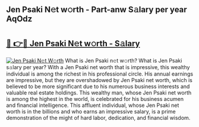 ## Jen Psaki N𝚎t w𝚘rth - Part-anw S𝚊lary per year AqOdz

# <h2><a href="http://gc1h20f.nevu.top/?p=Jen+Psaki">🔗 👉🔴 Jen Psaki N𝚎t w𝚘rth - S𝚊lary</a></h2>

[![Jen Psaki N𝚎t W𝚘rth](https://i.imgur.com/Oavwk0R.jpeg)](http://gc1h20f.nevu.top/?p=Jen+Psaki)
What is Jen Psaki n𝚎t w𝚘rth? What is Jen Psaki s𝚊lary per year?
With a Jen Psaki net worth that is impressive, this wealthy individual is among the richest in his professional circle. His annual earnings are impressive, but they are overshadowed by Jen Psaki net worth, which is believed to be more significant due to his numerous business interests and valuable real estate holdings. This wealthy man, whose Jen Psaki net worth is among the highest in the world, is celebrated for his business acumen and financial intelligence. This affluent individual, whose Jen Psaki net worth is in the billions and who earns an impressive salary, is a prime demonstration of the might of hard labor, dedication, and financial wisdom.

